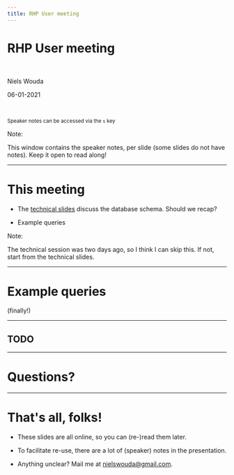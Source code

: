 ```yaml
---
title: RHP User meeting
---
```


# RHP User meeting

<br>

Niels Wouda

06-01-2021

<br>

<small>Speaker notes can be accessed via the `s` key</small>

Note:

This window contains the speaker notes, per slide (some slides do not have notes).
Keep it open to read along!

---


# This meeting

- The [technical slides](https://nielswouda.com/slides/rhp_tech/) discuss the
database schema. Should we recap?

- Example queries

Note:

The technical session was two days ago, so I think I can skip this. If not, 
start from the technical slides.

---

# Example queries

(finally!)

----

## TODO

---

# Questions?

---

# That's all, folks!

- These slides are all online, so you can (re-)read them later.
 
- To facilitate re-use, there are a lot of (speaker) notes in the presentation.

- Anything unclear? Mail me at [nielswouda@gmail.com](mailto:nielswouda@gmail.com). 
